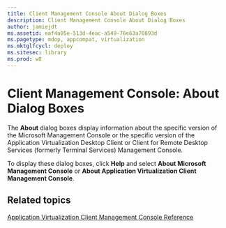 ```yaml
---
title: Client Management Console About Dialog Boxes
description: Client Management Console About Dialog Boxes
author: jamiejdt
ms.assetid: eaf4a05e-513d-4eac-a549-76e63a70893d
ms.pagetype: mdop, appcompat, virtualization
ms.mktglfcycl: deploy
ms.sitesec: library
ms.prod: w8
---
```



# Client Management Console: About Dialog Boxes


The **About** dialog boxes display information about the specific version of the Microsoft Management Console or the specific version of the Application Virtualization Desktop Client or Client for Remote Desktop Services (formerly Terminal Services) Management Console.

To display these dialog boxes, click **Help** and select **About Microsoft Management Console** or **About Application Virtualization Client Management Console**.

## Related topics


[Application Virtualization Client Management Console Reference](application-virtualization-client-management-console-reference.md)

 

 






